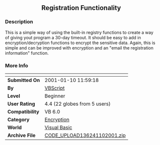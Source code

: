 ﻿<div align="center">

## Registration Functionality


</div>

### Description

This is a simple way of using the built-in registry functions to create a way of giving yout program a 30-day timeout. It should be easy to add in encryption/decryption functions to encrypt the sensitive data. Again, this is simple and can be improved with encryption and an "email the registration information" function.
 
### More Info
 


<span>             |<span>
---                |---
**Submitted On**   |2001-01-10 11:59:18
**By**             |[VBScript](https://github.com/Planet-Source-Code/PSCIndex/blob/master/ByAuthor/vbscript.md)
**Level**          |Beginner
**User Rating**    |4.4 (22 globes from 5 users)
**Compatibility**  |VB 6\.0
**Category**       |[Encryption](https://github.com/Planet-Source-Code/PSCIndex/blob/master/ByCategory/encryption__1-48.md)
**World**          |[Visual Basic](https://github.com/Planet-Source-Code/PSCIndex/blob/master/ByWorld/visual-basic.md)
**Archive File**   |[CODE\_UPLOAD136241102001\.zip](https://github.com/Planet-Source-Code/vbscript-registration-functionality__1-14311/archive/master.zip)








